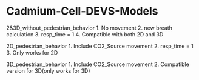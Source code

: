 # Cadmium-Cell-DEVS-Models

2&3D_without_pedestrian_behavior
	1. No movement
	2. new breath calculation
	3. resp_time = 1
	4. Compatible with both 2D and 3D
	
2D_pedestrian_behavior
	1. Include CO2_Source movement
	2. resp_time = 1
	3. Only works for 2D
	
3D_pedestrian_behavior
	1. Include CO2_Source movement
	2. Compatible version for 3D(only works for 3D)